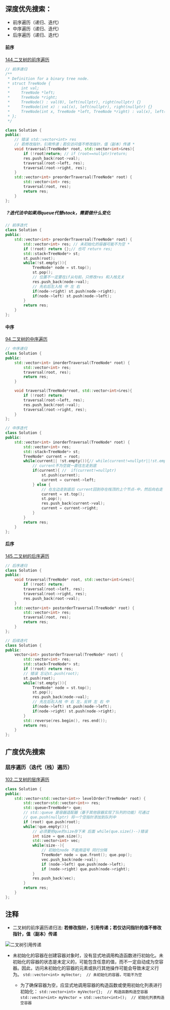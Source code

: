
## 深度优先搜索：

* 前序遍历（递归、迭代）
* 中序遍历（递归、迭代）
* 后序遍历（递归、迭代）

#### 前序
[144.二叉树的前序遍历](https://leetcode.cn/problems/binary-tree-preorder-traversal/description/)

```cpp
// 前序递归
/**
 * Definition for a binary tree node.
 * struct TreeNode {
 *     int val;
 *     TreeNode *left;
 *     TreeNode *right;
 *     TreeNode() : val(0), left(nullptr), right(nullptr) {}
 *     TreeNode(int x) : val(x), left(nullptr), right(nullptr) {}
 *     TreeNode(int x, TreeNode *left, TreeNode *right) : val(x), left(left), right(right) {}
 * };
 */

class Solution {
public:
    // 错误 std::vector<int> res
    // 若修改指针，引用传递；若仅访问值不修改指针，值（副本）传递 *
    void traversal(TreeNode* root, std::vector<int>&res){
        if (!root)return; // if (root==nullptr)return; 
        res.push_back(root->val);
        traversal(root->left, res);
        traversal(root->right, res);
    }
    std::vector<int> preorderTraversal(TreeNode* root) {
        std::vector<int> res;
        traversal(root, res);
        return res;
    }
};
```
##### ？迭代法中如果用queue代替stack，需要做什么变化
```cpp
// 前序迭代
class Solution {
public:
    std::vector<int> preorderTraversal(TreeNode* root) {
        std::vector<int> res; // 未初始化的容器可能不为空 *
        if (!root) return {};// 也可 return res;
        std::stack<TreeNode*> st;
        st.push(root);
        while(!st.empty()){
            TreeNode* node = st.top();
            st.pop();
            // 位置不一定要在if从句前，只修改res 和入栈无关
            res.push_back(node->val);
            // 先右后左入栈 中 左 右
            if(node->right) st.push(node->right);
            if(node->left) st.push(node->left);
        }
        return res;
    }
};
```

#### 中序
[94.二叉树的中序遍历](https://leetcode.cn/problems/binary-tree-inorder-traversal/description/)

```cpp
// 中序递归
class Solution {
public:
    std::vector<int> inorderTraversal(TreeNode* root) {
        std::vector<int> res;
        traversal(root, res);
        return res;
    }

    void traversal(TreeNode*root, std::vector<int>&res){
        if (!root) return;
        traversal(root->left, res);
        res.push_back(root->val);
        traversal(root->right, res);
    }
};
```

```cpp
// 中序迭代
class Solution {
public:
    std::vector<int> inorderTraversal(TreeNode* root) {
        std::vector<int> res;
        std::stack<TreeNode*> st;
        TreeNode* current = root;
        while(current|| !st.empty()){// while(current!=nullptr||!st.empty())
            // current不为空就一直往左走到底
            if(current){ //  if(current!=nullptr)
                st.push(current);
                current = current->left;
            } else {
                // 在左边走到底后 current回到存在栈顶的上个节点-中，然后向右走
                current = st.top();
                st.pop();
                res.push_back(current->val);
                current = current->right;
            }
        }
        return res;
    }  
};
```

#### 后序
[145.二叉树的后序遍历](https://leetcode.cn/problems/binary-tree-postorder-traversal/description/)

```cpp
// 后序递归
class Solution {
public:
    void traversal(TreeNode* root, std::vector<int>&res){
        if (!root) return;
        traversal(root->left, res);
        traversal(root->right, res);
        res.push_back(root->val);
    }
    std::vector<int> postorderTraversal(TreeNode* root) {
        std::vector<int> res;
        traversal(root, res);
        return res;
    }
};
```

```cpp
// 后续迭代
class Solution {
public:
    vector<int> postorderTraversal(TreeNode* root) {
        std::vector<int> res;
        std::stack<TreeNode*> st;
        if (!root) return res;
        // 错误 忘记st.push(root);
        st.push(root);
        while(!st.empty()){
            TreeNode* node = st.top();
            st.pop();
            res.push_back(node->val);
            // 先左后右入栈 中 右 左，反转 左 右 中
            if(node->left) st.push(node->left);
            if(node->right) st.push(node->right); 
        }
        std::reverse(res.begin(), res.end());
        return res;
    }
};

```
## 广度优先搜索
### 层序遍历（迭代（栈）遍历）

[102.二叉树的层序遍历](https://leetcode.cn/problems/binary-tree-level-order-traversal/description/)

```cpp
class Solution {
public:
    std::vector<std::vector<int>> levelOrder(TreeNode* root) {
        std::vector<std::vector<int>> res;
        std::queue<TreeNode*> que;
        // std::queue 是容器适配器（基于其他容器实现了队列的功能）可通过
        // que.push(nullptr) 将一个空指针添加到队列中
        if (root) que.push(root);
        while(!que.empty()){
            // 必须要把que的size存下来 后面 while(que.size()--)错误
            int size = que.size(); 
            std::vector<int> vec;
            while(size--){
                // 初始化node 不能用逗号 同行分隔
                TreeNode* node = que.front(); que.pop();
                vec.push_back(node->val);
                if (node->left) que.push(node->left);
                if (node->right) que.push(node->right);
            }
            res.push_back(vec);
        }
        return res;   
    }
};
```


## 注释
* 二叉树的前序遍历递归法: 
**若修改指针，引用传递；若仅访问指针的值不修改指针，值（副本）传递**

![二叉树引用传递](../images/二叉树引用传递.png)

* 未初始化的容器在创建容器对象时，没有显式地调用构造函数进行初始化。未初始化的容器的状态是未定义的，可能包含任意的值，而不一定自动成为空容器。因此，访问未初始化的容器的元素或执行其他操作可能会导致未定义行为。
```std::vector<int> myVector;  // 未初始化的容器，可能不为空```

    * 为了确保容器为空，应显式地调用容器的构造函数或使用初始化列表进行初始化：
```std::vector<int> myVector{};  // 构造函数构造空容器```
```std::vector<int> myVector = std::vector<int>();  // 初始化列表构造空容器```

